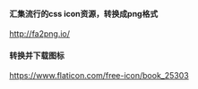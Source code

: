 
#### 汇集流行的css icon资源，转换成png格式
http://fa2png.io/

#### 转换并下载图标
https://www.flaticon.com/free-icon/book_25303
